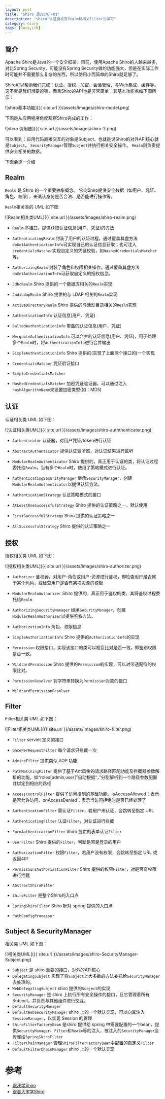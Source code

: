 ```yaml
---
layout: post
title: "Shiro 源码分析-01"
description: "shiro 认证授权及Realm和相关Filter的学习"
category: diary
tags: [Java,Lib]
---
```


## 简介

Apache Shiro是Java的一个安全框架。目前，使用Apache Shiro的人越来越多，对比Spring Security，可能没有Spring Security做的功能强大，但是在实际工作时可能并不需要那么复杂的东西，所以使用小而简单的Shiro就足够了。

Shiro可以帮助我们完成：认证、授权、加密、会话管理、与Web集成、缓存等。这不就是我们想要的嘛，而且Shiro的API也是非常简单；其基本功能点如下图所示：

![shiro基本功能]({{ site.url }}/assets/images/shiro-model.png)

下图是从应用程序角度观察Shiro完成的工作：

![shiro 调用链]({{ site.url }}/assets/images/shiro-2.png)

可以看到：应用代码直接交互的对象是Subject，也就是说Shiro的对外API核心就是`Subject`。
`SecurityManager`管理`Subject`并执行相关安全操作。
`Realm`则负责提供安全相关的数据。

下面会逐一介绍


## Realm

`Realm` 是 Shiro 的一个重要抽象概念。
它向Shiro提供安全数据（如用户、凭证、角色、权限），来确认身份是否合法、是否能进行操作等。


`Realm`相关类的 UML 如下图:

![Realm相关类UML]({{ site.url }}/assets/images/shiro-realm.png)

* `Realm` 基接口，提供获取认证信息(用户、凭证)的方法
* `AuthenticatingRealm` 封装了用户的认证过程，通过覆盖其虚方法`doGetAuthenticationInfo`可实现自己的认证信息获取；也可注入`credentialsMatcher`实现自定义的凭证校验，如`HashedCredentialsMatcher`等。
* `AuthorizingRealm` 封装了角色和权限相关操作，通过覆盖其虚方法`doGetAuthorizationInfo`可获取自定义的授权信息。
* `JdbcRealm` Shiro 提供的一个数据库相关的`Realm`实现
* `JndiLdapRealm` Shiro 提供的与 LDAP 相关的`Realm`实现
* `ActiveDirectoryRealm` Shiro 提供的与活动目录相关的`Realm`实现

* `AuthenticationInfo` 认证信息(用户、凭证)
* `SaltedAuthenticationInfo` 带盐的认证信息(用户、凭证)
* `MergableAuthenticationInfo` 可以合并的认证信息(用户、凭证)，用于处理多个`Realm`时，将`AuthenticationInfo`进行合并输出
* `SimpleAuthenticationInfo` Shiro 提供的(实现了上面两个接口的)一个实现

* `CredentialsMatcher` 凭证验证接口
* `SimpleCredentialsMatcher`
* `HashedCredentialsMatcher` 加密凭证验证器，可以通过注入`hashAlgorithmName`来设置加密类型(如：MD5)



## 认证

认证相关类 UML 如下图：

![认证相关类UML]({{ site.url }}/assets/images/shiro-auththenticater.png)

* `Authenticator` 认证器，对用户凭证/token进行认证
* `AbstractAuthenticator` 提供认证监听器，对认证结果进行监听
* `ModularRealmAuthenticator` Shiro 提供的，真正用于认证的类，将认证过程委托给`Realm`，当有多个`Realm`时，使用了策略模式进行认证。
* `AuthenticatingSecurityManager` 继承`SecurityManager`，创建`ModularRealmAuthenticator`以提供认证方法。

* `AuthenticationStrategy` 认证策略模式的接口
* `AtLeastOneSuccessfulStrategy` Shiro 提供的认证策略之一，默认使用
* `FirstSuccessfulStrategy` Shiro 提供的认证策略之一
* `AllSuccessfulStrategy` Shiro 提供的认证策略之一


## 授权

授权相关类 UML 如下图：

![授权相关类UML]({{ site.url }}/assets/images/shiro-authorizer.png)

* `Authorizer` 鉴权器，对用户-角色或用户-资源进行鉴权，即检查用户是否属于某个角色，或检查用户是否有某项资源的权限
* `ModularRealmAuthorizer` Shiro 提供的，真正用于鉴权的类，其将鉴权过程委托给`Realm`
* `AuthorizingSecurityManager` 继承`SecurityManager`，创建`ModularRealmAuthorizer`以提供鉴权方法。

* `AuthorizationInfo` 角色、权限信息
* `SimpleAuthorizationInfo` Shiro 提供的`AuthorizationInfo`的实现

* `Permission` 权限接口，实现该接口的类可以相互比对是否一致，即鉴别权限是否一致。
* `WildcardPermission` Shiro 提供的`Permission`的实现，可以对带通配符的权限比对。
* `PermissionResolver` 将字符串转换为`Permission`对象的接口
* `WildcardPermissionResolver`


## Filter

Filter相关类 UML 如下图：

![Filter相关类UML]({{ site.url }}/assets/images/shiro-filter.png)

* `Filter` servlet 定义的接口
* `OncePerRequestFilter` 每个请求只拦截一次
* `AdviceFilter` 提供类似 AOP 功能
* `PathMatchingFilter` 提供了基于Ant风格的请求路径匹配功能及拦截器参数解析的功能，如“roles[admin,user]”自动根据“，”分割解析到一个路径参数配置并绑定到相应的路径
* `AccessControlFilter` 提供了访问控制的基础功能。isAccessAllowed：表示是否允许访问，onAccessDenied：表示当访问拒绝时是否已经处理了
* `AuthenticationFilter` 需认证`Filter`，若用户未认证，会跳转至指定 URL
* `AuthenticatingFilter` 认证`Filter`，对认证进行拦截
* `FormAuthenticationFilter` Shiro 提供的表单认证`Filter`
* `UserFilter` Shiro 提供的`Filter`，判断是否是登录的用户
* `AuthorizationFilter` 权限`Filter`，若用户没有权限，会跳转至指定 URL 或返回401
* `PermissionsAuthorizationFilter` Shiro 提供的权限`Filter`，对是否有权限进行拦截

* `AbstractShiroFilter`
* `ShiroFilter` 是整个Shiro的入口点
* `SpringShiroFilter` Shiro 针对 spring 提供的入口点

* `PathConfigProcessor`


## Subject & SecurityManager

相关类 UML 如下图：

![相关类UML]({{ site.url }}/assets/images/shiro-SecurityManager-Subject.png)


* `Subject` 是 shiro 重要的接口，对外的API核心
* `DelegatingSubject` 实现了将`Subject`上大多数的方法委托给`SecurityManager`去处理的。
* `WebDelegatingSubject` shiro 提供的`Subject`的实现
* `SecurityManager` 是 shiro 上执行所有安全操作的接口，且它管理着所有Subject，并负责与其他组件进行交互。
* `DefaultSecurityManager`
* `DefaultWebSecurityManager` shiro 上的一个默认实现，可以向其注入`SessionManager`，以实现 Session 的管理
* `ShiroFilterFactoryBean` 是shiro 提供给 spring 中需要配置的一个bean，提供`SecurityManager`、`Filter`和`Realm`等的注入，被注入的`SecurityManager`会传递给`SpringShiroFilter`
* `FilterChainManager` 管理`ShiroFilterFactoryBean`中配置的自定义`Filter`
* `DefaultFilterChainManager` shiro 上的一个默认实现



# 参考

- [跟我学Shiro](https://blog.csdn.net/qq_26562641/article/details/53004617)
- [跟着大宇学Shiro](https://blog.csdn.net/yanluandai1985/article/details/79216141)


